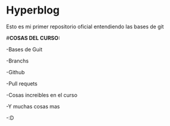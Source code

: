 # Hyperblog

Esto es mi primer repositorio oficial entendiendo las bases de git





#**COSAS DEL CURSO:**

-Bases de Guit

-Branchs

-Github

-Pull requets

-Cosas increibles en el curso

-Y muchas cosas mas

-:D